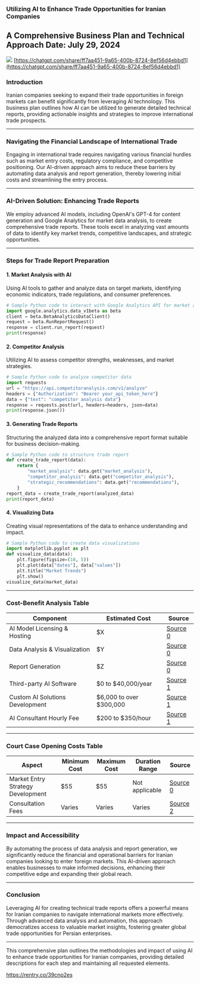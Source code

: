 ### Utilizing AI to Enhance Trade Opportunities for Iranian Companies
**A Comprehensive Business Plan and Technical Approach**
**Date:** July 29, 2024
--------------------------------------------------------------------
  
![](https://telegra.ph/file/0ddd75d8e9dd389fa62b1.jpg)
[https://chatgpt.com/share/ff7aa451-9a65-400b-8724-8ef56d4ebbd1](https://chatgpt.com/share/ff7aa451-9a65-400b-8724-8ef56d4ebbd1)



### Introduction
Iranian companies seeking to expand their trade opportunities in foreign markets can benefit significantly from leveraging AI technology. This business plan outlines how AI can be utilized to generate detailed technical reports, providing actionable insights and strategies to improve international trade prospects.

---
### Navigating the Financial Landscape of International Trade
Engaging in international trade requires navigating various financial hurdles such as market entry costs, regulatory compliance, and competitive positioning. Our AI-driven approach aims to reduce these barriers by automating data analysis and report generation, thereby lowering initial costs and streamlining the entry process.

---
### AI-Driven Solution: Enhancing Trade Reports
We employ advanced AI models, including OpenAI's GPT-4 for content generation and Google Analytics for market data analysis, to create comprehensive trade reports. These tools excel in analyzing vast amounts of data to identify key market trends, competitive landscapes, and strategic opportunities.

---
### Steps for Trade Report Preparation
#### 1. Market Analysis with AI
Using AI tools to gather and analyze data on target markets, identifying economic indicators, trade regulations, and consumer preferences.
```python
# Sample Python code to interact with Google Analytics API for market analysis
import google.analytics.data_v1beta as beta
client = beta.BetaAnalyticsDataClient()
request = beta.RunReportRequest()
response = client.run_report(request)
print(response)
```
#### 2. Competitor Analysis
Utilizing AI to assess competitor strengths, weaknesses, and market strategies.
```python
# Sample Python code to analyze competitor data
import requests
url = "https://api.competitoranalysis.com/v1/analyze"
headers = {"Authorization": "Bearer your_api_token_here"}
data = {"text": "competitor analysis data"}
response = requests.post(url, headers=headers, json=data)
print(response.json())
```
#### 3. Generating Trade Reports
Structuring the analyzed data into a comprehensive report format suitable for business decision-making.
```python
# Sample Python code to structure trade report
def create_trade_report(data):
    return {
        "market_analysis": data.get("market_analysis"),
        "competitor_analysis": data.get("competitor_analysis"),
        "strategic_recommendations": data.get("recommendations"),
    }
report_data = create_trade_report(analyzed_data)
print(report_data)
```
#### 4. Visualizing Data
Creating visual representations of the data to enhance understanding and impact.
```python
# Sample Python code to create data visualizations
import matplotlib.pyplot as plt
def visualize_data(data):
    plt.figure(figsize=(10, 5))
    plt.plot(data["dates"], data["values"])
    plt.title("Market Trends")
    plt.show()
visualize_data(market_data)
```
---
### Cost-Benefit Analysis Table
| Component                      | Estimated Cost             | Source                                           |
|--------------------------------|----------------------------|--------------------------------------------------|
| AI Model Licensing & Hosting   | $X                         | [Source 0](https://www.akkio.com/post/cost-of-ai) |
| Data Analysis & Visualization  | $Y                         | [Source 0](https://www.akkio.com/post/cost-of-ai) |
| Report Generation              | $Z                         | [Source 0](https://www.akkio.com/post/cost-of-ai) |
| Third-party AI Software        | $0 to $40,000/year         | [Source 1](https://www.webfx.com/martech/pricing/ai/) |
| Custom AI Solutions Development| $6,000 to over $300,000    | [Source 1](https://www.webfx.com/martech/pricing/ai/) |
| AI Consultant Hourly Fee       | $200 to $350/hour          | [Source 1](https://www.webfx.com/martech/pricing/ai/) |

---
### Court Case Opening Costs Table
| Aspect                         | Minimum Cost | Maximum Cost | Duration Range | Source                                             |
|--------------------------------|--------------|--------------|----------------|----------------------------------------------------|
| Market Entry Strategy Development | $55          | $55          | Not applicable  | [Source 0](https://www.uscourts.gov/services-forms/fees/us-court-federal-claims-fee-schedule) |
| Consultation Fees              | Varies       | Varies       | Varies         | [Source 2](https://www.lawhelp.org/resource/court-fees-and-getting-court-fees-paid) |

---
### Impact and Accessibility
By automating the process of data analysis and report generation, we significantly reduce the financial and operational barriers for Iranian companies looking to enter foreign markets. This AI-driven approach enables businesses to make informed decisions, enhancing their competitive edge and expanding their global reach.

---
### Conclusion
Leveraging AI for creating technical trade reports offers a powerful means for Iranian companies to navigate international markets more effectively. Through advanced data analysis and automation, this approach democratizes access to valuable market insights, fostering greater global trade opportunities for Persian enterprises.

---
This comprehensive plan outlines the methodologies and impact of using AI to enhance trade opportunities for Iranian companies, providing detailed descriptions for each step and maintaining all requested elements.


https://rentry.co/39cnp2es
